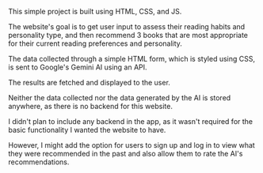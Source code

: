 This simple project is built using HTML, CSS, and JS.

The website's goal is to get user input to assess their reading habits and personality type, and then recommend 3 books that are most appropriate for their current reading preferences and personality.

The data collected through a simple HTML form, which is styled using CSS, is sent to Google's Gemini AI using an API.

The results are fetched and displayed to the user.

Neither the data collected nor the data generated by the AI is stored anywhere, as there is no backend for this website.

I didn't plan to include any backend in the app, as it wasn't required for the basic functionality I wanted the website to have.

However, I might add the option for users to sign up and log in to view what they were recommended in the past and also allow them to rate the AI's recommendations.
